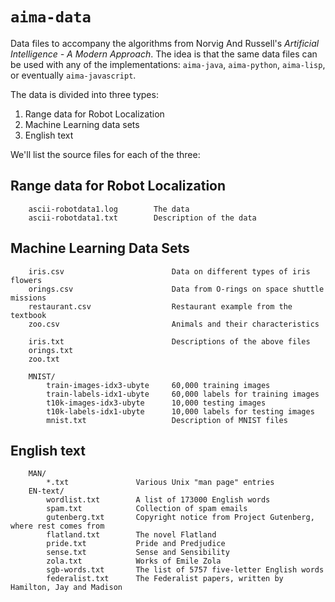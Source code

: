 # `aima-data`
Data files to accompany the algorithms from Norvig And Russell's *Artificial Intelligence - A Modern Approach*.
The idea is that the same data files can be used with any of the implementations: `aima-java`, `aima-python`, `aima-lisp`, or eventually `aima-javascript`.

The data is divided into three types:

1. Range data for Robot Localization
2. Machine Learning data sets
3. English text

We'll list the source files for each of the three:

## Range data for Robot Localization
```text
    ascii-robotdata1.log        The data
    ascii-robotdata1.txt        Description of the data
```

## Machine Learning Data Sets
```text
    iris.csv                        Data on different types of iris flowers
    orings.csv                      Data from O-rings on space shuttle missions
    restaurant.csv                  Restaurant example from the textbook
    zoo.csv                         Animals and their characteristics

    iris.txt                        Descriptions of the above files
    orings.txt
    zoo.txt

    MNIST/
        train-images-idx3-ubyte     60,000 training images
        train-labels-idx1-ubyte     60,000 labels for training images
        t10k-images-idx3-ubyte      10,000 testing images
        t10k-labels-idx1-ubyte      10,000 labels for testing images
        mnist.txt                   Description of MNIST files
```

## English text
```text
    MAN/
        *.txt               Various Unix "man page" entries
    EN-text/
        wordlist.txt        A list of 173000 English words
        spam.txt            Collection of spam emails
        gutenberg.txt       Copyright notice from Project Gutenberg, where rest comes from
        flatland.txt        The novel Flatland
        pride.txt           Pride and Predjudice
        sense.txt           Sense and Sensibility
        zola.txt            Works of Emile Zola
        sgb-words.txt       The list of 5757 five-letter English words
        federalist.txt      The Federalist papers, written by Hamilton, Jay and Madison
```
